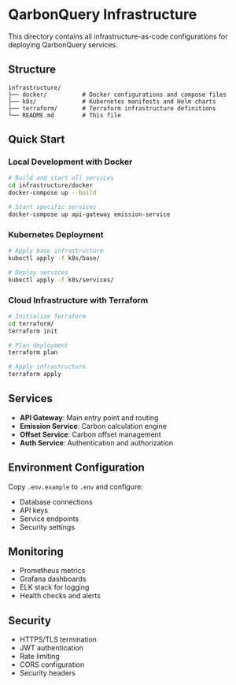 # QarbonQuery Infrastructure

This directory contains all infrastructure-as-code configurations for deploying QarbonQuery
services.

## Structure

```
infrastructure/
├── docker/          # Docker configurations and compose files
├── k8s/             # Kubernetes manifests and Helm charts
├── terraform/       # Terraform infrastructure definitions
└── README.md        # This file
```

## Quick Start

### Local Development with Docker

```bash
# Build and start all services
cd infrastructure/docker
docker-compose up --build

# Start specific services
docker-compose up api-gateway emission-service
```

### Kubernetes Deployment

```bash
# Apply base infrastructure
kubectl apply -f k8s/base/

# Deploy services
kubectl apply -f k8s/services/
```

### Cloud Infrastructure with Terraform

```bash
# Initialize Terraform
cd terraform/
terraform init

# Plan deployment
terraform plan

# Apply infrastructure
terraform apply
```

## Services

- **API Gateway**: Main entry point and routing
- **Emission Service**: Carbon calculation engine
- **Offset Service**: Carbon offset management
- **Auth Service**: Authentication and authorization

## Environment Configuration

Copy `.env.example` to `.env` and configure:

- Database connections
- API keys
- Service endpoints
- Security settings

## Monitoring

- Prometheus metrics
- Grafana dashboards
- ELK stack for logging
- Health checks and alerts

## Security

- HTTPS/TLS termination
- JWT authentication
- Rate limiting
- CORS configuration
- Security headers
